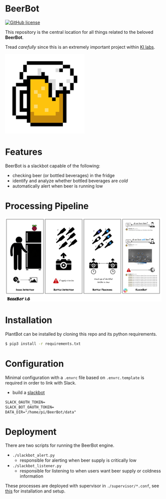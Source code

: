 # BeerBot
[![GitHub license](https://img.shields.io/badge/license-mit-green.svg)](https://github.com/KI-labs/BeerBot/master/LICENSE)

This repository is the central location for all things related to the beloved **BeerBot**.

Tread _carefully_ since this is an extremely important project within [KI labs](https://ki-labs.com/).

![alt text](assets/logo.png "BeerBot")

# Features

BeerBot is a slackbot capable of the following:

- checking beer (or bottled beverages) in the fridge
- identify and analyze whether bottled beverages are *cold*
- automatically alert when beer is running low

# Processing Pipeline

![alt text](assets/BeerBot.png "Pipeline")

# Installation 

PlantBot can be installed by cloning this repo and its python requirements.

```bash
$ pip3 install -r requirements.txt
```

# Configuration

Minimal configuration with a `.envrc` file based on `.envrc.template` is required in order to link with Slack.

- build a [slackbot](https://api.slack.com/bot-users)

```text
SLACK_OAUTH_TOKEN=
SLACK_BOT_OAUTH_TOKEN=
DATA_DIR="/home/pi/BeerBot/data"
```

# Deployment

There are two scripts for running the BeerBot engine.

- `./slackbot_alert.py`
  - responsible for alerting when beer supply is critically low
- `./slackbot_listener.py`
  - responsible for listening to when users want beer supply or coldness information

These processes are deployed with supervisor in `./supervisor/*.conf`, see [this](http://supervisord.org/installing.html) for installation and setup.
